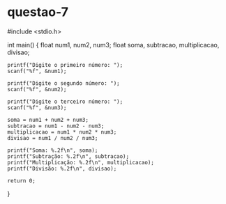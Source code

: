 # questao-7

#include <stdio.h>

int main() {
    float num1, num2, num3;
    float soma, subtracao, multiplicacao, divisao;

    printf("Digite o primeiro número: ");
    scanf("%f", &num1);
    
    printf("Digite o segundo número: ");
    scanf("%f", &num2);
    
    printf("Digite o terceiro número: ");
    scanf("%f", &num3);

    soma = num1 + num2 + num3;
    subtracao = num1 - num2 - num3;
    multiplicacao = num1 * num2 * num3;
    divisao = num1 / num2 / num3;

    printf("Soma: %.2f\n", soma);
    printf("Subtração: %.2f\n", subtracao);
    printf("Multiplicação: %.2f\n", multiplicacao);
    printf("Divisão: %.2f\n", divisao);

    return 0;
}
